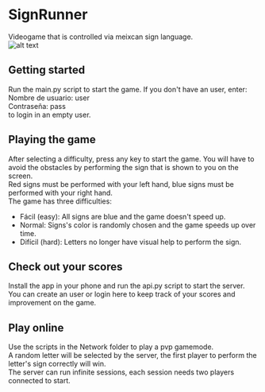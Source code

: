 # SignRunner
Videogame that is controlled via meixcan sign language.\
![alt text](https://media.giphy.com/media/U7JqwDaIEcgAX4DzWt/giphy.gif)
## Getting started
Run the main.py script to start the game. If you don't have an user, enter:\
Nombre de usuario: user\
Contraseña: pass\
to login in an empty user.
## Playing the game
After selecting a difficulty, press any key to start the game. You will have to avoid the obstacles by performing the sign that is shown to you on the screen.\
Red signs must be performed with your left hand, blue signs must be performed with your right hand.\
The game has three difficulties:
* Fácil (easy): All signs are blue and the game doesn't speed up.
* Normal: Signs's color is randomly chosen and the game speeds up over time.
* Difícil (hard): Letters no longer have visual help to perform the sign.
## Check out your scores
Install the app in your phone and run the api.py script to start the server.\
You can create an user or login here to keep track of your scores and improvement on the game.
## Play online
Use the scripts in the Network folder to play a pvp gamemode.\
A random letter will be selected by the server, the first player to perform the letter's sign correctly will win.\
The server can run infinite sessions, each session needs two players connected to start.
